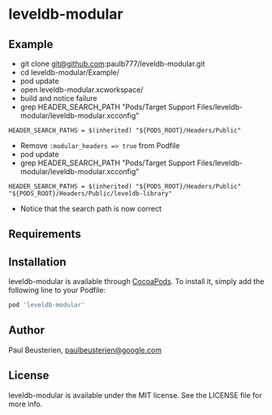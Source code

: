 # leveldb-modular

## Example

- git clone git@github.com:paulb777/leveldb-modular.git
- cd leveldb-modular/Example/
- pod update
- open leveldb-modular.xcworkspace/
- build and notice failure
- grep HEADER_SEARCH_PATH "Pods/Target Support Files/leveldb-modular/leveldb-modular.xcconfig"
```
HEADER_SEARCH_PATHS = $(inherited) "${PODS_ROOT}/Headers/Public"
```
- Remove `:modular_headers => true` from Podfile
- pod update
- grep HEADER_SEARCH_PATH "Pods/Target Support Files/leveldb-modular/leveldb-modular.xcconfig"
```
HEADER_SEARCH_PATHS = $(inherited) "${PODS_ROOT}/Headers/Public" "${PODS_ROOT}/Headers/Public/leveldb-library"
```
- Notice that the search path is now correct

## Requirements

## Installation

leveldb-modular is available through [CocoaPods](http://cocoapods.org). To install
it, simply add the following line to your Podfile:

```ruby
pod 'leveldb-modular'
```

## Author

Paul Beusterien, paulbeusterien@google.com

## License

leveldb-modular is available under the MIT license. See the LICENSE file for more info.

